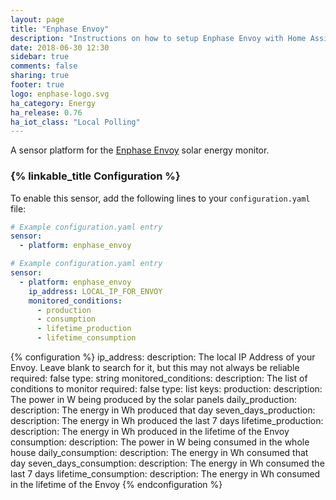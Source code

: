 ```yaml
---
layout: page
title: "Enphase Envoy"
description: "Instructions on how to setup Enphase Envoy with Home Assistant."
date: 2018-06-30 12:30
sidebar: true
comments: false
sharing: true
footer: true
logo: enphase-logo.svg
ha_category: Energy
ha_release: 0.76
ha_iot_class: "Local Polling"
---
```


A sensor platform for the [Enphase Envoy](https://enphase.com/en-us/products-and-services/envoy) solar energy monitor.

### {% linkable_title Configuration %}

To enable this sensor, add the following lines to your `configuration.yaml` file:

```yaml
# Example configuration.yaml entry
sensor:
  - platform: enphase_envoy
```

```yaml
# Example configuration.yaml entry
sensor:
  - platform: enphase_envoy
    ip_address: LOCAL_IP_FOR_ENVOY
    monitored_conditions:
      - production
      - consumption
      - lifetime_production
      - lifetime_consumption
```

{% configuration %}
ip_address:
  description: The local IP Address of your Envoy. Leave blank to search for it, but this may not always be reliable
  required: false
  type: string
monitored_conditions:
  description: The list of conditions to monitor
  required: false
  type: list
  keys:
    production:
      description: The power in W being produced by the solar panels
    daily_production:
      description: The energy in Wh produced that day
    seven_days_production:
      description: The energy in Wh produced the last 7 days
    lifetime_production:
      description: The energy in Wh produced in the lifetime of the Envoy
    consumption:
      description: The power in W being consumed in the whole house
    daily_consumption:
      description: The energy in Wh consumed that day
    seven_days_consumption:
      description: The energy in Wh consumed the last 7 days
    lifetime_consumption:
      description: The energy in Wh consumed in the lifetime of the Envoy
{% endconfiguration %}
